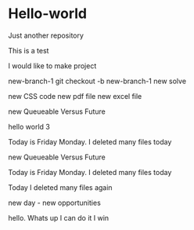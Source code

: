 # Hello-world
Just another repository

This is a test
 
I would like to make project

new-branch-1
git checkout -b new-branch-1
new solve

new CSS code
new pdf file
new excel file

new Queueable Versus Future

hello world 3


Today is Friday
Monday. I deleted many files today


new Queueable Versus Future

Today is Friday
     Monday. I deleted many files today

Today I deleted many files again

new day - new opportunities

hello. Whats up
I can do it
I win
